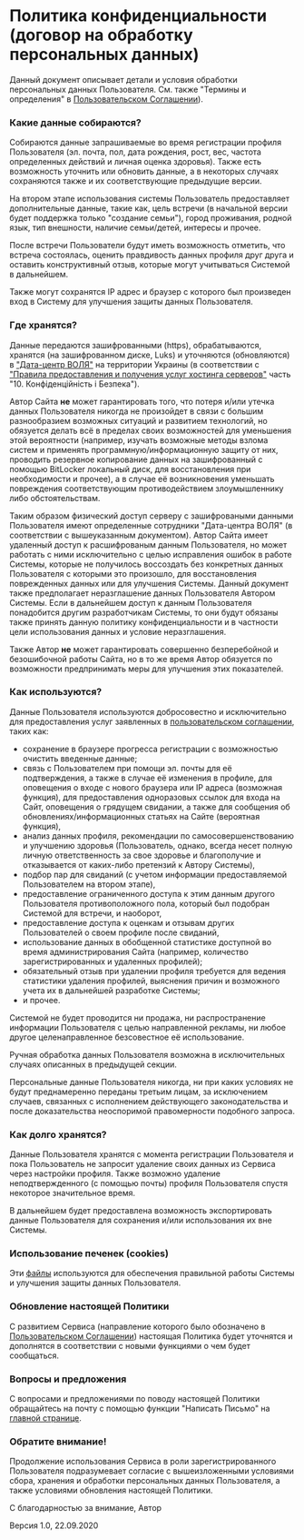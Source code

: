 # Политика конфиденциальности (договор на обработку персональных данных)

Данный документ описывает детали и условия обработки персональных данных Пользователя. См. также "Термины и определения" в [Пользовательском Соглашении](/пользовательское-соглашение)).

### Какие данные собираются?

Собираются данные запрашиваемые во время регистрации профиля Пользователя (эл. почта, пол, дата рождения, рост, вес, частота определенных действий и личная оценка здоровья). Также есть возможность уточнить или обновить данные, а в некоторых случаях сохраняются также и их соответствующие предыдущие версии.

На втором этапе использования системы Пользователь предоставляет дополнительные данные, такие как, цель встречи (в начальной версии будет поддержка только "создание семьи"), город проживания, родной язык, тип внешности, наличие семьи/детей, интересы и прочее.

После встречи Пользователи будут иметь возможность отметить, что встреча состоялась, оценить правдивость данных профиля друг друга и оставить конструктивный отзыв, которые могут учитываться Системой в дальнейшем.

Также могут сохранятся IP адрес и браузер с которого был произведен вход в Систему для улучшения защиты данных Пользователя.

### Где хранятся?

Данные передаются зашифрованными (https), обрабатываются, хранятся (на зашифрованном диске, Luks) и уточняются (обновляются) в ["Дата-центр ВОЛЯ"](https://dc.volia.com/ru/) на территории Украины (в соответствии с ["Правила предоставления и получения услуг хостинга серверов"](https://dc.volia.com/documents/download/3) часть "10. Конфіденційність і Безпека").

Автор Сайта **не** может гарантировать того, что потеря и/или утечка данных Пользователя никогда не произойдет в связи с большим разнообразием возможных ситуаций и развитием технологий, но обязуется делать всё в пределах своих возможностей для уменьшения этой вероятности (например, изучать возможные методы взлома систем и применять программную/информационную защиту от них, проводить резервное копирование данных на зашифрованный с помощью BitLocker локальный диск, для восстановления при необходимости и прочее), а в случае её возникновения уменьшать повреждения соответствующим противодействием злоумышленнику либо обстоятельствам.

Таким образом физический доступ серверу с зашифроваными данными Пользователя имеют определенные сотрудники "Дата-центра ВОЛЯ" (в соответствии с вышеуказанным документом). Автор Сайта имеет удаленный доступ к расшифрованым данным Пользователя, но может работать с ними исключительно с целью исправления ошибок в работе Системы, которые не получилось воссоздать без конкретных данных Пользователя с которыми это произошло, для восстановления поврежденных данных или для улучшения Системы. Данный документ также предполагает неразглашение данных Пользователя Автором Системы. Если в дальнейшем доступ к данным Пользователя понадобится другим разработчикам Системы, то они будут обязаны также принять данную политику конфиденциальности и в частности цели использования данных и условие неразглашения.

Также Автор **не** может гарантировать совершенно безперебойной и безошибочной работы Сайта, но в то же время Автор обязуется по возможности предпринимать меры для улучшения этих показателей.

### Как используются?

Данные Пользователя используются добросовестно и исключительно для предоставления услуг заявленных в [пользовательском соглашении](/пользовательское-соглашение), таких как:

- сохранение в браузере прогресса регистрации с возможностью очистить введенные данные;
- связь с Пользователем при помощи эл. почты для её подтверждения, а также в случае её изменения в профиле, для оповещения о входе с нового браузера или IP адреса (возможная функция), для предоставления одноразовых ссылок для входа на Сайт, оповещения о грядущем свидании, а также для сообщения об обновлениях/информационных статьях на Сайте (вероятная функция),
- анализ данных профиля, рекомендации по самосовершенствованию и улучшению здоровья (Пользователь, однако, всегда несет полную личную ответственность за свое здоровье и благополучие и отказывается от каких-либо претензий к Автору Системы),
- подбор пар для свиданий (с учетом информации предоставляемой Пользователем на втором этапе),
- предоставление ограниченного доступа к этим данным другого Пользователя противоположного пола, который был подобран Системой для встречи, и наоборот,
- предоставление доступа к оценкам и отзывам других Пользователей о своем профиле после свиданий,
- использование данных в обобщенной статистике доступной во время администрирования Сайта (например, количество зарегистрированных и удаленных профилей);
- обязательный отзыв при удалении профиля требуется для ведения статистики удаления профилей, выяснения причин и возможного учета их в дальнейшей разработке Системы;
- и прочее.

Системой не будет проводится ни продажа, ни распространение информации Пользователя с целью направленной рекламы, ни любое другое целенаправленное безсовестное её использование.

Ручная обработка данных Пользователя возможна в исключительных случаях описанных в предыдущей секции.

Персональные данные Пользователя никогда, ни при каких условиях не будут преднамеренно переданы третьим лицам, за исключением случаев, связанных с исполнением действующего законодательства и после доказательства неоспоримой правомерности подобного запроса.

### Как долго хранятся?

Данные Пользователя хранятся с момента регистрации Пользователя и пока Пользователь не запросит удаление своих данных из Сервиса через настройки профиля. Также возможно удаление неподтвержденного (с помощью почты) профиля Пользователя спустя некоторое значительное время.

В дальнейшем будет предоставлена возможность экспортировать данные Пользователя для сохранения и/или использования их вне Системы.

### Использование печенек (cookies)

Эти [файлы](https://ru.wikipedia.org/wiki/Cookie) используются для обеспечения правильной работы Системы и улучшения защиты данных Пользователя.

### Обновление настоящей Политики

С развитием Сервиса (направление которого было обозначено в [Пользовательском Соглашении](/пользовательское-соглашение)) настоящая Политика будет уточнятся и дополнятся в соответствии с новыми функциями о чем будет сообщаться.

### Вопросы и предложения

С вопросами и предложениями по поводу настоящей Политики обращайтесь на почту с помощью функции "Написать Письмо" на [главной странице](/).

### Обратите внимание!

Продолжение использования Сервиса в роли зарегистрированного Пользователя подразумевает согласие с вышеизложенными условиями сбора, хранения и обработки персональных данных Пользователя, а также условиями обновления настоящей Политики.

С благодарностью за внимание, Автор

Версия 1.0, 22.09.2020
